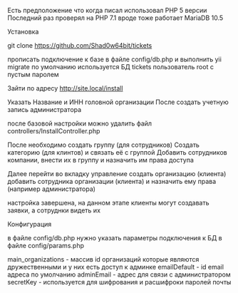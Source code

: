 Есть предположение что когда писал использовал PHP 5 версии
Последний раз проверял на PHP 7.1 вроде тоже работает
MariaDB 10.5


Установка

git clone https://github.com/Shad0w64bit/tickets

прописать подключение к базе в файле config/db.php и выполнить
yii migrate
по умолчанию используется БД tickets пользователь root с пустым паролем

Зайти по адресу http://site.local/install

Указать Название и ИНН головной организации
После создать учетную запись администратора

после базовой настройки можно удалить файл controllers/InstallController.php


После необходимо создать группу (для сотрудников)
Создать категорию (для клинтов) и связать её с группой
Добавить сотрудников компании, внести их в группу и назначить им права доступа

Далее перейти во вкладку управление
создать организацию (клиента)
добавить сотрудника организации (клиента) и назначить ему права (например администратора)

настройка завершена, на данном этапе клиенты могут создавать заявки, а сотруднки видеть их



Конфигурация

в файле config/db.php нужно указать параметры подключения к БД
в файле config/params.php 

main_organizations - массив id организаций которые являются дружественными и у них есть доступ к админке
emailDefault - id email адреса по умолчанию
adminEmail - адрес для связи с администратором
secretKey - используется для шифрования и расшифроки паролей почты
